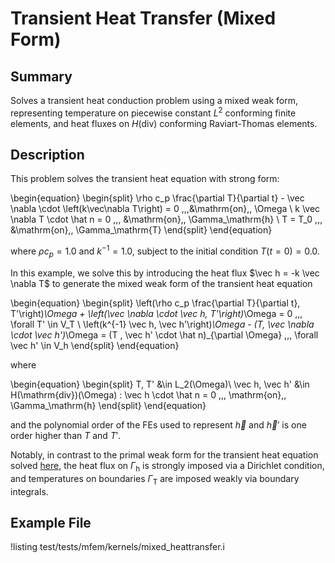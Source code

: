 # Transient Heat Transfer (Mixed Form)

## Summary

Solves a transient heat conduction problem using a mixed weak form, representing temperature on piecewise constant $L^2$ conforming finite elements, and heat fluxes on $H(\mathrm{div})$ conforming Raviart-Thomas elements.

## Description

This problem solves the transient heat equation with strong form:

\begin{equation}
\begin{split}
\rho c_p \frac{\partial T}{\partial t} - \vec \nabla \cdot \left(k\vec\nabla T\right) = 0 \,\,\,&\mathrm{on}\,\, \Omega \\
k \vec \nabla T \cdot \hat n = 0 \,\,\, &\mathrm{on}\,\, \Gamma_\mathrm{h} \\
T = T_0 \,\,\, &\mathrm{on}\,\, \Gamma_\mathrm{T}
\end{split}
\end{equation}

where $\rho c_p = 1.0$ and $k^{-1} = 1.0$, subject to the initial condition $T(t=0)=0.0$.

In this example, we solve this by introducing the heat flux $\vec h = -k \vec \nabla T$ to generate
the mixed weak form of the transient heat equation

\begin{equation}
\begin{split}
\left(\rho c_p \frac{\partial T}{\partial t}, T'\right)_\Omega + \left(\vec \nabla \cdot \vec h, T'\right)_\Omega
= 0 \,\,\, \forall T' \in V_T \\
\left(k^{-1} \vec h, \vec h'\right)_\Omega - (T, \vec \nabla \cdot \vec h')_\Omega
= (T , \vec h' \cdot \hat n)_{\partial \Omega} \,\,\, \forall \vec h' \in V_h
\end{split}
\end{equation}

where

\begin{equation}
\begin{split}
T, T' &\in L_2(\Omega)\\
\vec h, \vec h' &\in H(\mathrm{div})(\Omega) : \vec h \cdot \hat n = 0 \,\,\, \mathrm{on}\,\, \Gamma_\mathrm{h}
\end{split}
\end{equation}

and the polynomial order of the FEs used to represent $\vec h$ and $\vec h'$ is one order higher than $T$ and $T'$.

Notably, in contrast to the primal weak form for the transient heat equation solved [here](syntax/MFEM/HeatTransfer.md), the heat flux on $\Gamma_\mathrm{h}$ is strongly imposed via a Dirichlet condition, and temperatures on boundaries $\Gamma_\mathrm{T}$ are imposed weakly via boundary integrals.

## Example File

!listing test/tests/mfem/kernels/mixed_heattransfer.i
